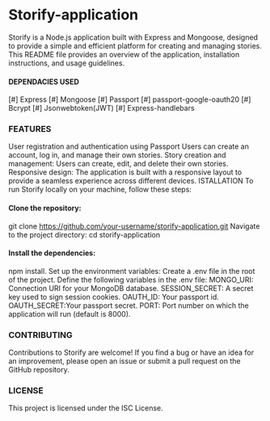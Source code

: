 # Storify-application
Storify is a Node.js application built with Express and Mongoose, 
designed to provide a simple and efficient platform for creating and managing stories. 
This README file provides an overview of the application, installation instructions, and usage guidelines.

#### DEPENDACIES USED
[#] Express
[#] Mongoose
[#] Passport
[#] passport-google-oauth20
[#] Bcrypt
[#] Jsonwebtoken(JWT)
[#] Express-handlebars

### FEATURES
User registration and authentication using Passport Users can create an account, log in, and manage their own stories.
Story creation and management: Users can create, edit, and delete their own stories.
Responsive design: The application is built with a responsive layout to provide a seamless experience across different devices.
ISTALLATION
To run Storify locally on your machine, follow these steps:

#### Clone the repository:
git clone https://github.com/your-username/storify-application.git
Navigate to the project directory:
cd storify-application

#### Install the dependencies:
npm install.
Set up the environment variables:
Create a .env file in the root of the project.
Define the following variables in the .env file:
MONGO_URI: Connection URI for your MongoDB database.
SESSION_SECRET: A secret key used to sign session cookies.
OAUTH_ID: Your passport id.
OAUTH_SECRET:Your passport secret.
PORT: Port number on which the application will run (default is 8000).

### CONTRIBUTING
Contributions to Storify are welcome! 
If you find a bug or have an idea for an improvement, 
please open an issue or submit a pull request on the GitHub repository.

### LICENSE
This project is licensed under the ISC License.
